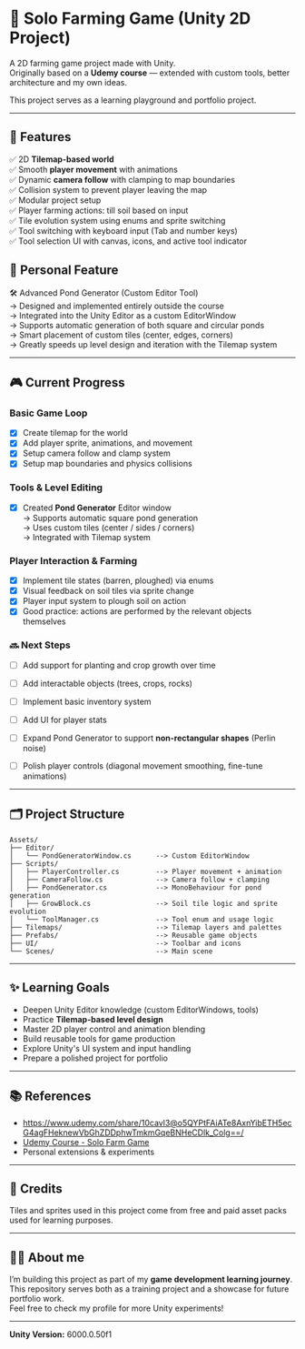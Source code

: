 # 🌾 Solo Farming Game (Unity 2D Project)

A 2D farming game project made with Unity.  
Originally based on a **Udemy course** — extended with custom tools, better architecture and my own ideas.

This project serves as a learning playground and portfolio project.

---

## 🚀 Features

✅ 2D **Tilemap-based world**  
✅ Smooth **player movement** with animations  
✅ Dynamic **camera follow** with clamping to map boundaries  
✅ Collision system to prevent player leaving the map  
✅ Modular project setup    
✅ Player farming actions: till soil based on input    
✅ Tile evolution system using enums and sprite switching    
✅ Tool switching with keyboard input (Tab and number keys)    
✅ Tool selection UI with canvas, icons, and active tool indicator    

## 🌟 Personal Feature
🛠️ Advanced Pond Generator (Custom Editor Tool)    
→ Designed and implemented entirely outside the course    
→ Integrated into the Unity Editor as a custom EditorWindow    
→ Supports automatic generation of both square and circular ponds    
→ Smart placement of custom tiles (center, edges, corners)    
→ Greatly speeds up level design and iteration with the Tilemap system    

---

## 🎮 Current Progress

### Basic Game Loop

- [x] Create tilemap for the world
- [x] Add player sprite, animations, and movement
- [x] Setup camera follow and clamp system
- [x] Setup map boundaries and physics collisions

### Tools & Level Editing

- [x] Created **Pond Generator** Editor window  
    → Supports automatic square pond generation  
    → Uses custom tiles (center / sides / corners)  
    → Integrated with Tilemap system

### Player Interaction & Farming
- [x] Implement tile states (barren, ploughed) via enums
- [x] Visual feedback on soil tiles via sprite change
- [x] Player input system to plough soil on action
- [x] Good practice: actions are performed by the relevant objects themselves

### 🔜 Next Steps

- [ ] Add support for planting and crop growth over time
- [ ] Add interactable objects (trees, crops, rocks)
- [ ] Implement basic inventory system
- [ ] Add UI for player stats
- [ ] Expand Pond Generator to support **non-rectangular shapes** (Perlin noise)
- [ ] Polish player controls (diagonal movement smoothing, fine-tune animations)


---

## 🗂 Project Structure
```
Assets/
├── Editor/
│   └── PondGeneratorWindow.cs      --> Custom EditorWindow
├── Scripts/
│   ├── PlayerController.cs         --> Player movement + animation
│   ├── CameraFollow.cs             --> Camera follow + clamping
│   ├── PondGenerator.cs            --> MonoBehaviour for pond generation
│   ├── GrowBlock.cs                --> Soil tile logic and sprite evolution
│   └── ToolManager.cs              --> Tool enum and usage logic
├── Tilemaps/                       --> Tilemap layers and palettes
├── Prefabs/                        --> Reusable game objects
├── UI/                             --> Toolbar and icons
└── Scenes/                         --> Main scene
```

---

## ✨ Learning Goals

- Deepen Unity Editor knowledge (custom EditorWindows, tools)
- Practice **Tilemap-based level design**
- Master 2D player control and animation blending
- Build reusable tools for game production
- Explore Unity's UI system and input handling
- Prepare a polished project for portfolio


---

## 📚 References

- https://www.udemy.com/share/10cavl3@o5QYPtFAiATe8AxnYibETH5ecG4agFHeknewVbGhZDDphwTmkmGqeBNHeCDlk_Colg==/
- [Udemy Course - Solo Farm Game](https://www.notion.so/Solo-Farm-Game-Udemy-20e97e9c743680c0946ddc897a997de1?pvs=21)
- Personal extensions & experiments


---

## 🎨 Credits

Tiles and sprites used in this project come from free and paid asset packs used for learning purposes.

---

## 👩‍💻 About me

I’m building this project as part of my **game development learning journey**.  
This repository serves both as a training project and a showcase for future portfolio work.  
Feel free to check my profile for more Unity experiments!

---

**Unity Version:** 6000.0.50f1




